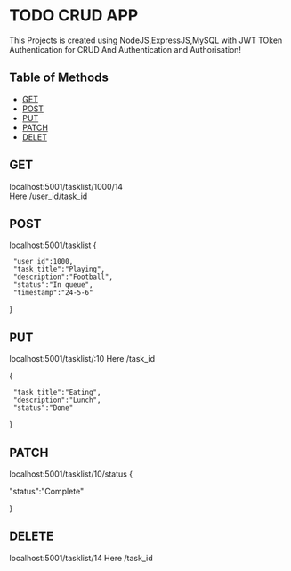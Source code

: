# TODO CRUD APP 

This Projects is created using NodeJS,ExpressJS,MySQL with JWT TOken Authentication for CRUD And Authentication and Authorisation!

## Table of Methods
- [GET](#GET)
- [POST](#POST)
- [PUT](#PUT)
- [PATCH](#PATCH)
- [DELET](#DELETE)

## GET
localhost:5001/tasklist/1000/14       
Here /user_id/task_id

## POST 
localhost:5001/tasklist
{
    
     
     "user_id":1000,
     "task_title":"Playing",
     "description":"Football",
     "status":"In queue", 
     "timestamp":"24-5-6"

}

## PUT
localhost:5001/tasklist/:10
Here /task_id


{

     "task_title":"Eating",
     "description":"Lunch",
     "status":"Done"

}


## PATCH
localhost:5001/tasklist/10/status
{

 "status":"Complete"

}

## DELETE
localhost:5001/tasklist/14
Here /task_id


